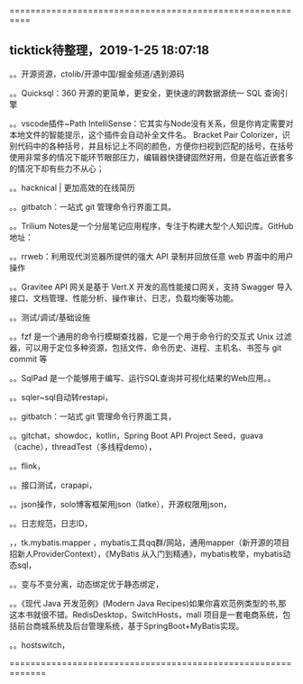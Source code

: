 
==========================================================

## ticktick待整理，2019-1-25 18:07:18

。。开源资源，ctolib/开源中国/掘金频道/遇到源码

。。Quicksql：360 开源的更简单，更安全，更快速的跨数据源统一 SQL 查询引擎

。。vscode插件~Path IntelliSense：它其实与Node没有关系，但是你肯定需要对本地文件的智能提示，这个插件会自动补全文件名。
Bracket Pair Colorizer，识别代码中的各种括号，并且标记上不同的颜色，方便你扫视到匹配的括号，在括号使用非常多的情况下能环节眼部压力，编辑器快捷键固然好用，但是在临近嵌套多的情况下却有些力不从心；

。。hacknical | 更加高效的在线简历

。。gitbatch：一站式 git 管理命令行界面工具。

。。Trilium Notes是一个分层笔记应用程序，专注于构建大型个人知识库。GitHub 地址：

。。rrweb：利用现代浏览器所提供的强大 API 录制并回放任意 web 界面中的用户操作

。。Gravitee API 网关是基于 Vert.X 开发的高性能接口网关，支持 Swagger 导入接口、文档管理、性能分析、操作审计、日志，负载均衡等功能。

。。测试/调试/基础设施

。。fzf 是一个通用的命令行模糊查找器，它是一个用于命令行的交互式 Unix 过滤器，可以用于定位多种资源，包括文件、命令历史、进程、主机名、书签与 git commit 等

。。SqlPad 是一个能够用于编写、运行SQL查询并可视化结果的Web应用。。

。。sqler~sql自动转restapi，

。。gitbatch：一站式 git 管理命令行界面工具，

。。gitchat，showdoc，kotlin，Spring Boot API Project Seed，guava（cache），threadTest（多线程demo），

。。flink，

。。接口测试，crapapi，

。。json操作，solo博客框架用json（latke），开源权限用json，

。。日志规范，日志ID，

，，tk.mybatis.mapper ，mybatis工具qq群/网站，通用mapper（新开源的项目招新人ProviderContext），《MyBatis 从入门到精通》，mybatis枚举，mybatis动态sql，

。。变与不变分离，动态绑定优于静态绑定，

。。《现代 Java 开发范例》(Modern Java Recipes)如果你喜欢范例类型的书,那这本书就很不错。RedisDesktop，SwitchHosts，mall 项目是一套电商系统，包括前台商城系统及后台管理系统，基于SpringBoot+MyBatis实现。

。。hostswitch，

=============================================================
